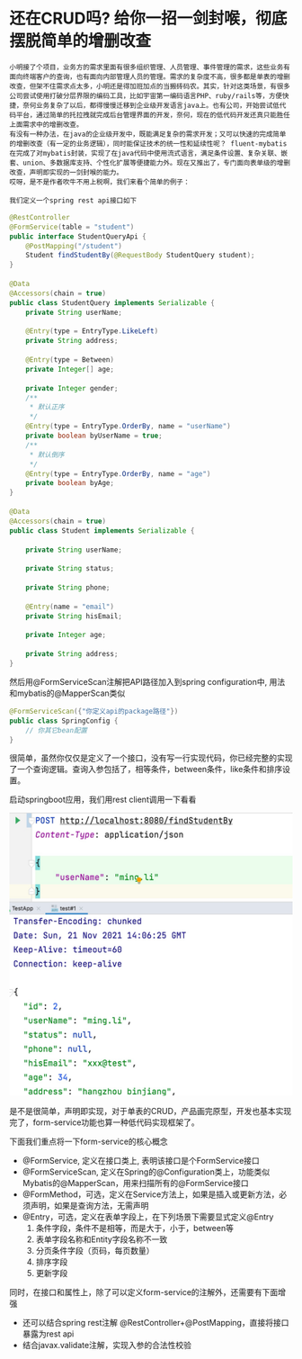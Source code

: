 # 还在CRUD吗? 给你一招一剑封喉，彻底摆脱简单的增删改查

    小明接了个项目，业务方的需求里面有很多组织管理、人员管理、事件管理的需求，这些业务有面向终端客户的查询，也有面向内部管理人员的管理。需求的复杂度不高，很多都是单表的增删改查，但架不住需求点太多，小明还是得加班加点的当搬砖码农。其实，针对这类场景，有很多公司尝试使用打破分层界限的编码工具，比如宇宙第一编码语言PHP、ruby/rails等，方便快捷，奈何业务复杂了以后，都得慢慢迁移到企业级开发语言java上。也有公司，开始尝试低代码平台，通过简单的托拉拽就完成后台管理界面的开发，奈何，现在的低代码开发还真只能胜任上面需求中的增删改查。
    有没有一种办法，在java的企业级开发中，既能满足复杂的需求开发；又可以快速的完成简单的增删改查（有一定的业务逻辑），同时能保证技术的统一性和延续性呢？ fluent-mybatis在完成了对mybatis封装，实现了在java代码中使用流式语言，满足条件设置、复杂关联、嵌套、union、多数据库支持、个性化扩展等便捷能力外。现在又推出了，专门面向表单级的增删改查，声明即实现的一剑封喉的能力。
    哎呀，是不是作者吹牛不用上税啊，我们来看个简单的例子：
    
    我们定义一个spring rest api接口如下

```java
@RestController
@FormService(table = "student")
public interface StudentQueryApi {
    @PostMapping("/student")
    Student findStudentBy(@RequestBody StudentQuery student);
}

@Data
@Accessors(chain = true)
public class StudentQuery implements Serializable {
    private String userName;

    @Entry(type = EntryType.LikeLeft)
    private String address;

    @Entry(type = Between)
    private Integer[] age;

    private Integer gender;
    /**
     * 默认正序
     */
    @Entry(type = EntryType.OrderBy, name = "userName")
    private boolean byUserName = true;
    /**
     * 默认倒序
     */
    @Entry(type = EntryType.OrderBy, name = "age")
    private boolean byAge;
}

@Data
@Accessors(chain = true)
public class Student implements Serializable {

    private String userName;

    private String status;

    private String phone;

    @Entry(name = "email")
    private String hisEmail;

    private Integer age;

    private String address;
}
```

然后用@FormServiceScan注解把API路径加入到spring configuration中, 用法和mybatis的@MapperScan类似

```java
@FormServiceScan({"你定义api的package路径"})
public class SpringConfig {
    // 你其它bean配置
}
```
很简单，虽然你仅仅是定义了一个接口，没有写一行实现代码，你已经完整的实现了一个查询逻辑。查询入参包括了，相等条件，between条件，like条件和排序设置。

启动springboot应用，我们用rest client调用一下看看

![](img.png)

是不是很简单，声明即实现，对于单表的CRUD，产品画完原型，开发也基本实现完了，form-service功能也算一种低代码实现框架了。

下面我们重点将一下form-service的核心概念

- @FormService, 定义在接口类上, 表明该接口是个FormService接口
- @FormServiceScan, 定义在Spring的@Configuration类上，功能类似Mybatis的@MapperScan，用来扫描所有的@FormService接口
- @FormMethod，可选，定义在Service方法上，如果是插入或更新方法，必须声明，如果是查询方法，无需声明
- @Entry，可选，定义在表单字段上，在下列场景下需要显式定义@Entry
    1. 条件字段，条件不是相等，而是大于，小于，between等
    2. 表单字段名称和Entity字段名称不一致
    3. 分页条件字段（页码，每页数量）
    4. 排序字段
    5. 更新字段

同时，在接口和属性上，除了可以定义form-service的注解外，还需要有下面增强
- 还可以结合spring rest注解 @RestController+@PostMapping，直接将接口暴露为rest api
- 结合javax.validate注解，实现入参的合法性校验


    


